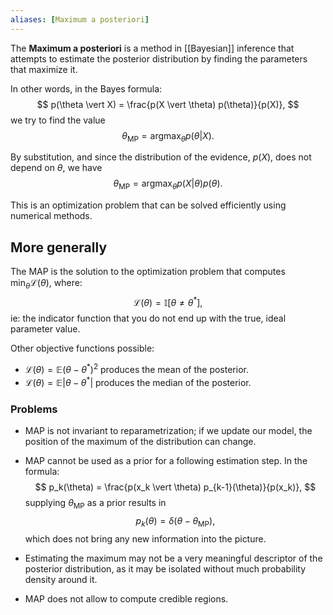 ```yaml
---
aliases: [Maximum a posteriori]
---
```


The __Maximum a posteriori__ is a method in [[Bayesian]] inference that attempts to estimate the posterior distribution by finding the parameters that maximize it.

In other words, in the Bayes formula:
$$
p(\theta \vert X) = \frac{p(X \vert \theta) p(\theta)}{p(X)},
$$
we try to find the value
$$
\theta_{\mathrm{MP}} = \mathrm{argmax}_\theta p(\theta \vert X).
$$

By substitution, and since the distribution of the evidence, $p(X)$, does not depend on $\theta$, we have
$$
\theta_{\mathrm{MP}} = \mathrm{argmax}_\theta p(X \vert \theta) p(\theta).
$$

This is an optimization problem that can be solved efficiently using numerical methods.

## More generally

The MAP is the solution to the optimization problem that computes $\min_\theta \mathcal{L}(\theta)$, where: 
$$
\mathcal{L}(\theta) = \mathbb{I}[\theta \neq \theta^*],
$$
ie: the indicator function that you do not end up with the true, ideal parameter value.

Other objective functions possible:
- $\mathcal{L}(\theta) = \mathbb{E}(\theta - \theta^*)^2$ produces the mean of the posterior.
- $\mathcal{L}(\theta) = \mathbb{E}|\theta - \theta^*|$ produces the median of the posterior.

### Problems

- MAP is not invariant to reparametrization; if we update our model, the position of the maximum of the distribution can change.

- MAP cannot be used as a prior for a following estimation step. In the formula:
$$
p_k(\theta) = \frac{p(x_k \vert \theta) p_{k-1}(\theta)}{p(x_k)},
$$
supplying $\theta_{\mathrm{MP}}$ as a prior results in
$$
p_k(\theta) = \delta(\theta - \theta_{\mathrm{MP}}),
$$
which does not bring any new information into the picture.

- Estimating the maximum may not be a very meaningful descriptor of the posterior distribution, as it may be isolated without much probability density around it.

- MAP does not allow to compute credible regions.